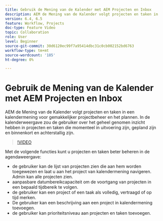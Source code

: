 ```yaml
---
title: Gebruik de Mening van de Kalender met AEM Projecten en Inbox
description: AEM de Mening van de Kalender volgt projecten en taken in een kalendermening voor gemakkelijker projectbeheer en het plannen. In de kalenderweergave zou de gebruiker over het geheel genomen inzicht hebben in projecten en taken die momenteel in uitvoering zijn, gepland zijn en binnenkort en achterstallig zijn.
version: 6.4, 6.5
feature: Workflow, Projects
doc-type: Feature Video
topic: Collaboration
role: User
level: Beginner
source-git-commit: 30d6120ec99f7a95414dbc31c0cb002152bd6763
workflow-type: tm+mt
source-wordcount: '185'
ht-degree: 0%

---
```



# Gebruik de Mening van de Kalender met AEM Projecten en Inbox

AEM de Mening van de Kalender volgt projecten en taken in een kalendermening voor gemakkelijker projectbeheer en het plannen. In de kalenderweergave zou de gebruiker over het geheel genomen inzicht hebben in projecten en taken die momenteel in uitvoering zijn, gepland zijn en binnenkort en achterstallig zijn.

>[!VIDEO](https://video.tv.adobe.com/v/16804?quality=12&learn=on)

Met de volgende functies kunt u projecten en taken beter beheren in de agendaweergave:

* de gebruiker kan de lijst van projecten zien die aan hem worden toegewezen en laat u aan het project van kalendermening navigeren. Admin kan alle projecten zien.
* aanpasbare datumbereikcapaciteit om de voortgang van projecten in een bepaald tijdbereik te volgen.
* de gebruiker kan een project of een taak als volledig, vertraagd of op tijd merken.
* De gebruiker kan een beschrijving aan een project in kalendermening toevoegen.
* de gebruiker kan prioriteitsniveau aan projecten en taken toevoegen.
